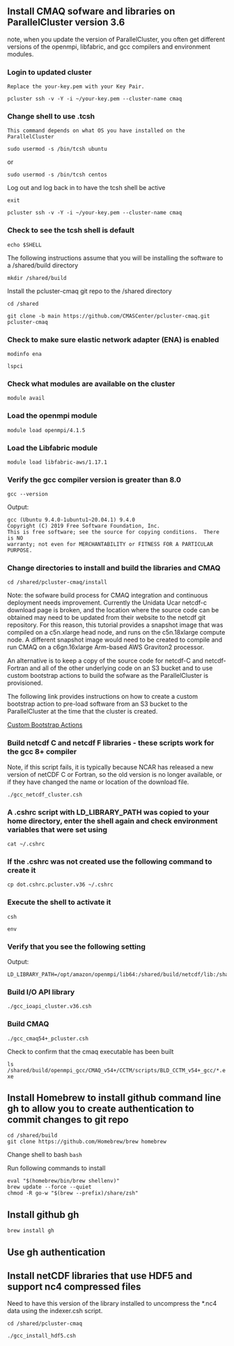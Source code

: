 ## Install CMAQ sofware and libraries on ParallelCluster version 3.6
note, when you update the version of ParallelCluster, you often get different versions of the openmpi, libfabric, and gcc compilers and environment modules.

### Login to updated cluster
```{note}
Replace the your-key.pem with your Key Pair.
```

`pcluster ssh -v -Y -i ~/your-key.pem --cluster-name cmaq`


### Change shell to use .tcsh

```{note}
This command depends on what OS you have installed on the ParallelCluster
```

`sudo usermod -s /bin/tcsh ubuntu`

or

`sudo usermod -s /bin/tcsh centos`

Log out and log back in to have the tcsh shell be active

`exit`

`pcluster ssh -v -Y -i ~/your-key.pem --cluster-name cmaq`

### Check to see the tcsh shell is default

`echo $SHELL`


The following instructions assume that you will be installing the software to a /shared/build directory

`mkdir /shared/build`

Install the pcluster-cmaq git repo to the /shared directory

`cd /shared`

`git clone -b main https://github.com/CMASCenter/pcluster-cmaq.git pcluster-cmaq`

### Check to make sure elastic network adapter (ENA) is enabled

`modinfo ena`

`lspci`

### Check what modules are available on the cluster

`module avail`

### Load the openmpi module

`module load openmpi/4.1.5`

### Load the Libfabric module

`module load libfabric-aws/1.17.1`

### Verify the gcc compiler version is greater than 8.0

`gcc --version`

Output:

```
gcc (Ubuntu 9.4.0-1ubuntu1~20.04.1) 9.4.0
Copyright (C) 2019 Free Software Foundation, Inc.
This is free software; see the source for copying conditions.  There is NO
warranty; not even for MERCHANTABILITY or FITNESS FOR A PARTICULAR PURPOSE.

```

### Change directories to install and build the libraries and CMAQ

`cd /shared/pcluster-cmaq/install`

Note: the sofware build process for CMAQ integration and continuous deployment needs improvement.
Currently the Unidata Ucar netcdf-c download page is broken, and the location where the source code can be obtained may need to be updated from their  website to the netcdf git repository.
For this reason, this tutorial provides a snapshot image that was compiled on a c5n.xlarge head node, and runs on the c5n.18xlarge compute node.
A different snapshot image would need to be created to compile and run CMAQ on a c6gn.16xlarge Arm-based AWS Graviton2 processor.

An alternative is to keep a copy of the source code for netcdf-C and netcdf-Fortran and all of the other underlying code on an S3 bucket and to use custom bootstrap actions to build the sofware as the ParallelCluster is provisioned.  

The following link provides instructions on how to create a custom bootstrap action to pre-load software from an S3 bucket to the ParallelCluster at the time that the cluster is created.

<a href="https://docs.aws.amazon.com/parallelcluster/latest/ug/custom-bootstrap-actions-v3.html">Custom Bootstrap Actions</a>

### Build netcdf C and netcdf F libraries - these scripts work for the gcc 8+ compiler
Note, if this script fails, it is typically because NCAR has released a new version of netCDF C or Fortran, so the old version is no longer available, or if they have changed the name or location of the download file. 


`./gcc_netcdf_cluster.csh`

### A .cshrc script with LD_LIBRARY_PATH was copied to your home directory, enter the shell again and check environment variables that were set using

`cat ~/.cshrc`

### If the .cshrc was not created use the following command to create it

`cp dot.cshrc.pcluster.v36 ~/.cshrc`


### Execute the shell to activate it

`csh`

`env`

### Verify that you see the following setting

Output:

```
LD_LIBRARY_PATH=/opt/amazon/openmpi/lib64:/shared/build/netcdf/lib:/shared/build/netcdf/lib
```

### Build I/O API library

`./gcc_ioapi_cluster.v36.csh`

### Build CMAQ

`./gcc_cmaq54+_pcluster.csh`

Check to confirm that the cmaq executable has been built

`ls /shared/build/openmpi_gcc/CMAQ_v54+/CCTM/scripts/BLD_CCTM_v54+_gcc/*.exe`

## Install Homebrew to install github command line gh to allow you to create authentication to commit changes to git repo

```
cd /shared/build
git clone https://github.com/Homebrew/brew homebrew
```

Change shell to bash
`bash`

Run following commands to install
```
eval "$(homebrew/bin/brew shellenv)"
brew update --force --quiet
chmod -R go-w "$(brew --prefix)/share/zsh"
```

## Install github gh

`brew install gh`

## Use gh authentication

## Install netCDF libraries that use HDF5 and support nc4 compressed files

Need to have this version of the library installed to uncompress the *.nc4 data using the indexer.csh script.

`cd /shared/pcluster-cmaq`

`./gcc_install_hdf5.csh`





